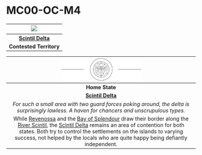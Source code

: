 # MC00-OC-M4

| <img src="../../../images/blank.png" height="200" /> |
|:---:|
| **[Scintil Delta](../../../places/rivers-lakes/scintil-delta.md)** |
| **Contested Territory** |

| <img src="../../../images/card-icons/marsh-skimmers.png" height="60" /> |
|:---:|
| **Home State** |
| **[Scintil Delta](../../../places/rivers-lakes/scintil-delta.md)** |
| *For such a small area with two guard forces poking around, the delta is surprisingly lawless. A haven for chancers and unscrupulous types.* |
| While [Revenossa](../../../civilisations/nilsavnic-alliance/states/revenossa.md) and the [Bay of Splendour](../../../civilisations/nilsavnic-alliance/states/bay-of-splendour.md) draw their border along the [River Scintil](../../../places/rivers-lakes/river-scintil.md), the [Scintil Delta](../../../places/rivers-lakes/scintil-delta.md) remains an area of contention for both states. Both try to control the settlements on the islands to varying success, not helped by the locals who are quite happy being defiantly independent. |
